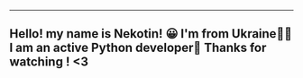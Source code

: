 ----------------------------------------------------------------------------------------------
Hello! my name is Nekotin! 😀
I'm from Ukraine💙💛
I am an active Python developer🐍
     Thanks for watching ! <3
-----------------------------------------------------------------------------------------------     
